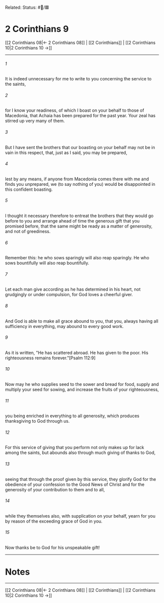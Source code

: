 Related:
Status: #📖/🟥
# 2 Corinthians 9

[[2 Corinthians 08|← 2 Corinthians 08]] | [[2 Corinthians]] | [[2 Corinthians 10|2 Corinthians 10 →]]
***



###### 1 
It is indeed unnecessary for me to write to you concerning the service to the saints, 

###### 2 
for I know your readiness, of which I boast on your behalf to those of Macedonia, that Achaia has been prepared for the past year. Your zeal has stirred up very many of them. 

###### 3 
But I have sent the brothers that our boasting on your behalf may not be in vain in this respect, that, just as I said, you may be prepared, 

###### 4 
lest by any means, if anyone from Macedonia comes there with me and finds you unprepared, we (to say nothing of you) would be disappointed in this confident boasting. 

###### 5 
I thought it necessary therefore to entreat the brothers that they would go before to you and arrange ahead of time the generous gift that you promised before, that the same might be ready as a matter of generosity, and not of greediness. 

###### 6 
Remember this: he who sows sparingly will also reap sparingly. He who sows bountifully will also reap bountifully. 

###### 7 
Let each man give according as he has determined in his heart, not grudgingly or under compulsion, for God loves a cheerful giver. 

###### 8 
And God is able to make all grace abound to you, that you, always having all sufficiency in everything, may abound to every good work. 

###### 9 
As it is written, "He has scattered abroad. He has given to the poor. His righteousness remains forever."<crossref intro="9:9">[Psalm 112:9]</crossref> 

###### 10 
Now may he who supplies seed to the sower and bread for food, supply and multiply your seed for sowing, and increase the fruits of your righteousness, 

###### 11 
you being enriched in everything to all generosity, which produces thanksgiving to God through us. 

###### 12 
For this service of giving that you perform not only makes up for lack among the saints, but abounds also through much giving of thanks to God, 

###### 13 
seeing that through the proof given by this service, they glorify God for the obedience of your confession to the Good News of Christ and for the generosity of your contribution to them and to all, 

###### 14 
while they themselves also, with supplication on your behalf, yearn for you by reason of the exceeding grace of God in you. 

###### 15 
Now thanks be to God for his unspeakable gift!

---
# Notes


***
[[2 Corinthians 08|← 2 Corinthians 08]] | [[2 Corinthians]] | [[2 Corinthians 10|2 Corinthians 10 →]]
